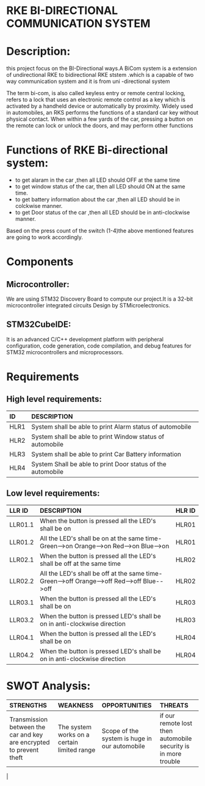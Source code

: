 # RKE BI-DIRECTIONAL COMMUNICATION SYSTEM
# Description:
this project focus on the BI-Directional ways.A BiCom system is a extension of undirectional RKE to bidirectional RKE ststem .which is a capable of two way communication system and it is from uni -directional system

The term bi-com, is also called keyless entry or remote central locking, refers to a lock that uses an electronic remote control as a key which is activated by a handheld device or automatically by proximity. Widely used in automobiles, an RKS performs the functions of a standard car key without physical contact. When within a few yards of the car, pressing a button on the remote can lock or unlock the doors, and may perform other functions
# Functions of RKE Bi-directional system:
* to get alaram in the car ,then all LED should OFF at the same time
* to get window status of the car, then all LED should ON at the same time.
* to get battery information about the car ,then all LED should be in colckwise manner.
* to get Door status of the car ,then all LED should be in anti-clockwise manner.

Based on the press count of the switch (1-4)the above mentioned features are going to work accordingly. 
# Components
## Microcontroller:
We are using STM32 Discovery Board to compute our project.It is a 32-bit microcontroller integrated circuits Design by STMicroelectronics.
## STM32CubeIDE:
It is an advanced C/C++ development platform with peripheral configuration, code generation, code compilation, and debug features for STM32 microcontrollers and microprocessors.
# Requirements
## High level requirements:
|ID|DESCRIPTION|
|:----|:---|
|HLR1|System shall be able to print Alarm status of automobile   | 
|HLR2| System shall be able to print Window status of automobile  |
|HLR3| System shall be able to print Car Battery information  |
|HLR4| System Shall be able to print Door status of the automobile  |
## Low level requirements:
|LLR ID|DESCRIPTION| HLR ID|
|:----|:---|:---|
|LLR01.1|When the button is pressed all the LED's shall be on  |HLR01  |
|LLR01.2| All the LED's shall be on at the same time-Green-->on Orange-->on Red-->on Blue-->on  | HLR01 |
|LLR02.1|When the button is pressed all the LED's shall be off at the same time|HLR02   |
|LLR02.2|All the LED's shall be off at the same time-Green-->off Orange-->off Red-->off Blue-->off|HLR02  |
|LLR03.1|When the button is pressed all the LED's shall be on| HLR03 |
|LLR03.2|When the button is pressed LED's shall be on in anti-clockwise direction| HLR03|
|LLR04.1|When the button is pressed all the LED's shall be on|HLR04 |
|LLR04.2|When the button is pressed LED's shall be on in anti-clockwise direction| HLR04 |
# SWOT Analysis:
|STRENGTHS|WEAKNESS|OPPORTUNITIES|THREATS|
|:----|:----|:---|:----|
|Transmission between the car and key are encrypted to prevent theft|The system works on a certain limited range |Scope of the system is huge in our automobile |if our remote lost then automobile security is in more trouble|
|


